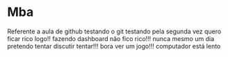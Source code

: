 # Mba
Referente a aula de github
testando o git
testando pela segunda vez
quero ficar rico logo!!
fazendo dashboard não fico rico!!!
nunca mesmo
um dia pretendo tentar discutir tentar!!!
bora ver um jogo!!!
computador está lento
